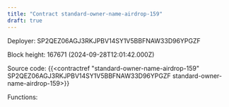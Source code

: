 ```yaml
---
title: "Contract standard-owner-name-airdrop-159"
draft: true
---
```

Deployer: SP2QEZ06AGJ3RKJPBV14SY1V5BBFNAW33D96YPGZF


 



Block height: 167671 (2024-09-28T12:01:42.000Z)

Source code: {{<contractref "standard-owner-name-airdrop-159" SP2QEZ06AGJ3RKJPBV14SY1V5BBFNAW33D96YPGZF standard-owner-name-airdrop-159>}}

Functions:


